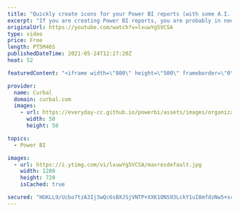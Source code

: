 ```yaml
---
title: "Quickly create icons for your Power BI reports (with some A.I. help)"
excerpt: "If you are creating Power BI reports, you are probably in need of icons for all types of things, and finding them is not always easy.  In today's video I am going to show you a free resource to create icons for your Power Bi reports, that is also fun to use.  Chapters: 00:00 Intro 01:00 Draw icons with"
originalUrl: https://youtube.com/watch?v=lxuwYg5VCSA
type: video
price: Free
length: PT5M46S
publishedDateTime: 2021-05-24T12:27:20Z
heat: 52

featuredContent: "<iframe width=\"800\" height=\"500\" frameborder=\"0\" src=\"https://www.youtube.com/embed/lxuwYg5VCSA\" allow=\"accelerometer; autoplay; encrypted-media; gyroscope; picture-in-picture\" allowfullscreen></iframe>"

provider:
  name: Curbal
  domain: curbal.com
  images:
    - url: https://everyday-cc.github.io/powerbi/assets/images/organizations/curbal.com-50x50.jpg
      width: 50
      height: 50

topics:
  - Power BI

images:
  - url: https://i.ytimg.com/vi/lxuwYg5VCSA/maxresdefault.jpg
    width: 1280
    height: 720
    isCached: true

secured: "HGKLL9/Ucbo7tzA3Ij3wQc6sBXJSjVNTP+XXK1ONS93LckY1uI8mfdzNw5+sc+RSkBtgIe8cotoPcd5c/HaG4rqILAqJpdzUmALVwQfJftxfRKb6tOirJKFGc88qsiTSY8wq/LPVG3hbT2+bEJUGvBmL9MGhecuGxGxe6opCBY0wWtz03/asaHsMmsHth2okwUmgMh9nS32EQBMfkLUQxos2a4BR9nURMkjapFHPQKOYS04jAjKpKed6SbO5jTcJMz7oaQ3RjBy5NdY1tVuxAirRa1pWJEQ0tGZgJLsQWdqCU9qzB7MYtm0BuV9AqdWb6bv+4ZOxSisloRb7yyYiPUwtcyRu3w9T2rV/7JHK+ddVFdZEpvpOWTk+LwoV7bSfj6GgFmwUOy/nr59IaEZ6tYm54PCywBFkNfkWDIt0Ir4=;lxWKzIu5Lk8qL8pkw3sumg=="
---
```


